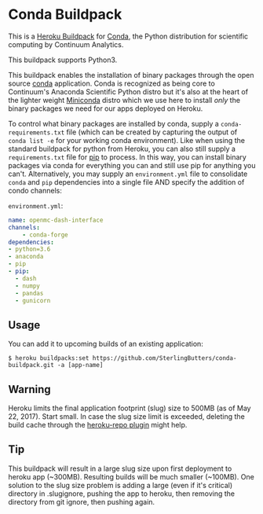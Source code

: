 Conda Buildpack
===============

This is a [Heroku Buildpack](https://devcenter.heroku.com/articles/buildpacks) for [Conda](http://conda.pydata.org/), the Python distribution for scientific computing by Continuum Analytics.

This buildpack supports Python3.

This buildpack enables the installation of binary packages through the
open source [conda](http://conda.pydata.org/) application.  Conda is
recognized as being core to Continuum's Anaconda Scientific Python distro
but it's also at the heart of the lighter weight
[Miniconda](http://conda.pydata.org/miniconda.html) distro which we use
here to install _only_ the binary packages we need for our apps deployed
on Heroku.

To control what binary packages are installed by conda, supply a
`conda-requirements.txt` file (which can be created by capturing the output
of `conda list -e` for your working conda environment).
Like when using the standard buildpack for python from Heroku, you can also
still supply a `requirements.txt` file for [pip](https://github.com/pypa/pip)
to process.  In this way, you can install binary packages via conda for
everything you can and still use pip for anything you can't.
Alternatively, you may supply an `environment.yml` file to consolidate `conda` 
and `pip` dependencies into a single file AND specify the addition of 
condo channels:

`environment.yml`:

```yml
name: openmc-dash-interface
channels:
    - conda-forge
dependencies:
- python=3.6
- anaconda
- pip
- pip:
  - dash
  - numpy
  - pandas
  - gunicorn
```



Usage
-----

You can add it to upcoming builds of an existing application:

```console
$ heroku buildpacks:set https://github.com/SterlingButters/conda-buildpack.git -a [app-name]
```


## Warning

Heroku limits the final application footprint (slug) size to 500MB (as of May 22, 2017). Start small. In case the slug size limit is exceeded, deleting the build cache through the [heroku-repo plugin](https://github.com/heroku/heroku-repo#purge_cache) might help.

## Tip
This buildpack will result in a large slug size upon first deployment to heroku app (~300MB). Resulting builds will be much smaller (~100MB). One solution to the slug size problem is adding a large (even if it's critical) directory in .slugignore, pushing the app to heroku, then removing the directory from git ignore, then pushing again. 



